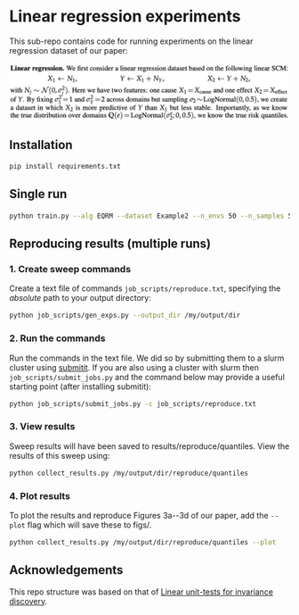 # Linear regression experiments
This sub-repo contains code for running experiments on the linear regression dataset of our paper:

<p align="center">
  <img src="https://github.com/cianeastwood/qrm/blob/main/assets/overview_lr.png?raw=true" width="700" alt="LR dataset" />
</p>

## Installation

```bash
pip install requirements.txt
```

## Single run

```bash
python train.py --alg EQRM --dataset Example2 --n_envs 50 --n_samples 50000 --hparams_fixed alpha=0.99
```

## Reproducing results (multiple runs)
### 1. Create sweep commands
Create a text file of commands `job_scripts/reproduce.txt`, specifying the _absolute_ path to your output directory:
```bash
python job_scripts/gen_exps.py --output_dir /my/output/dir
```

### 2. Run the commands
Run the commands in the text file. We did so by submitting them to a slurm cluster using 
[submitit](https://github.com/facebookincubator/submitit). If you are also using a cluster with slurm then 
`job_scripts/submit_jobs.py` and the command below may provide a useful starting point (after installing submitit):
```sh
python job_scripts/submit_jobs.py -c job_scripts/reproduce.txt
```

### 3. View results
Sweep results will have been saved to results/reproduce/quantiles. View the results of this sweep using:

```bash
python collect_results.py /my/output/dir/reproduce/quantiles
```

### 4. Plot results
To plot the results and reproduce Figures 3a--3d of our paper, add the `--plot` flag which will save these to figs/.
```bash
python collect_results.py /my/output/dir/reproduce/quantiles --plot
```

## Acknowledgements

This repo structure was based on that of
[Linear unit-tests for invariance discovery](https://github.com/facebookresearch/InvarianceUnitTests).
